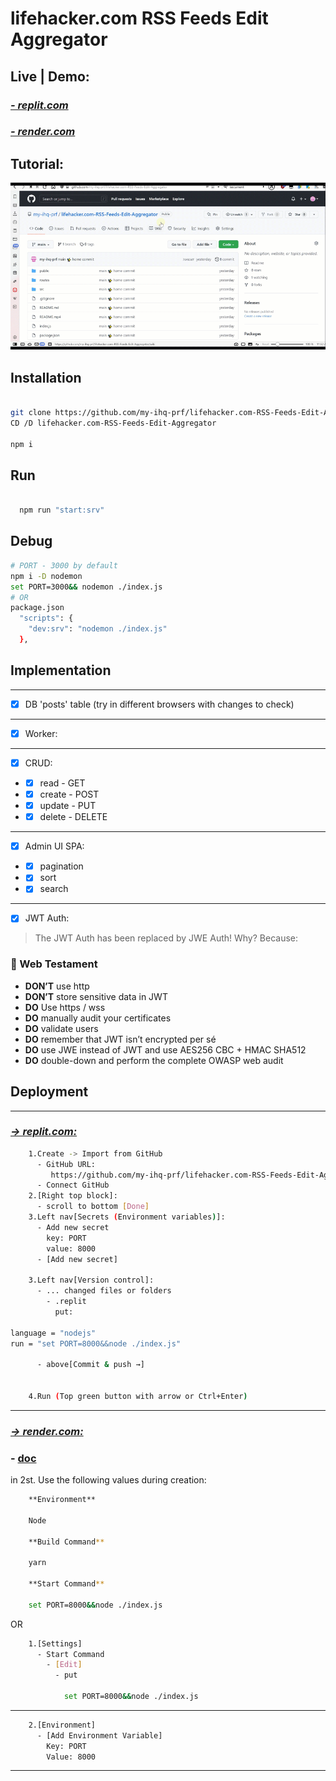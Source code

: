 # lifehacker.com RSS Feeds Edit Aggregator

## Live | Demo:

### ***[ - replit.com](https://lhk-rss.ify2.repl.co)***
### ***[ - render.com](https://lhc-rss.onrender.com)***

## Tutorial:
![](README/images/rss-mng_nav.gif)

## Installation

```sh

git clone https://github.com/my-ihq-prf/lifehacker.com-RSS-Feeds-Edit-Aggregator.git
CD /D lifehacker.com-RSS-Feeds-Edit-Aggregator

npm i

```

## Run

```sh

  npm run "start:srv"

```

## Debug

```sh
# PORT - 3000 by default
npm i -D nodemon
set PORT=3000&& nodemon ./index.js
# OR
package.json
  "scripts": {
    "dev:srv": "nodemon ./index.js"
  },

```

## Implementation
___
- [x] DB 'posts' table (try in different browsers with changes to check)
___
- [x] Worker:
___
- [x] CRUD:
- - [x] read - GET
- - [x] create - POST
- - [x] update - PUT
- - [x] delete - DELETE
___
- [x] Admin UI SPA:
- - [x] pagination
- - [x] sort
- - [x] search
___
- [x] JWT Auth:

> The JWT Auth has been replaced by JWE Auth! Why? Because:

### 📜 Web Testament

-   **DON’T** use http
-   **DON’T** store sensitive data in JWT
-   **DO** Use https / wss
-   **DO** manually audit your certificates
-   **DO** validate users
-   **DO** remember that JWT isn’t encrypted per sé
-   **DO** use JWE instead of JWT and use AES256 CBC + HMAC SHA512
-   **DO** double-down and perform the complete OWASP web audit

## Deployment
___
### ***[ -> replit.com:](https://replit.com)***

```sh
    1.Create -> Import from GitHub
      - GitHub URL:
         https://github.com/my-ihq-prf/lifehacker.com-RSS-Feeds-Edit-Aggregator.git
      - Connect GitHub
    2.[Right top block]:
      - scroll to bottom [Done]
    3.Left nav[Secrets (Environment variables)]:
      - Add new secret
        key: PORT
        value: 8000
      - [Add new secret]

    3.Left nav[Version control]:
      - ... changed files or folders
        - .replit
          put:

language = "nodejs"
run = "set PORT=8000&&node ./index.js"

      - above[Commit & push →]


    4.Run (Top green button with arrow or Ctrl+Enter)
```
___

### ***[ -> render.com:](https://render.com)***
### - [doc](https://render.com/docs/deploy-node-express-app)

in 2st.  Use the following values during creation:

```sh
    **Environment**

    Node

    **Build Command**

    yarn

    **Start Command**

    set PORT=8000&&node ./index.js
```
OR

```sh
    1.[Settings]
      - Start Command
        - [Edit]
          - put

            set PORT=8000&&node ./index.js

```

___

```sh
    2.[Environment]
      - [Add Environment Variable]
        Key: PORT
        Value: 8000
```
___

